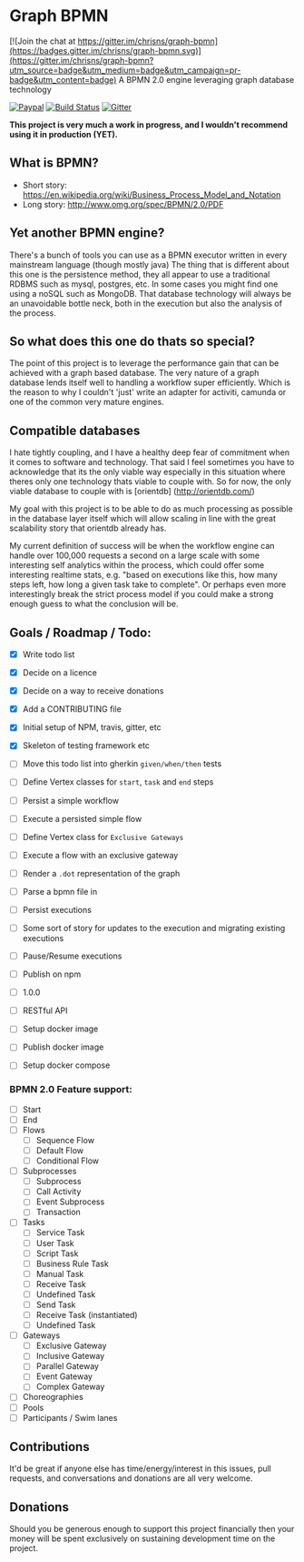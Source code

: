 # Graph BPMN

[![Join the chat at https://gitter.im/chrisns/graph-bpmn](https://badges.gitter.im/chrisns/graph-bpmn.svg)](https://gitter.im/chrisns/graph-bpmn?utm_source=badge&utm_medium=badge&utm_campaign=pr-badge&utm_content=badge)
A BPMN 2.0 engine leveraging graph database technology

[![Paypal](https://img.shields.io/badge/Paypal-Donate-ff69b4.png)](https://www.paypal.com/cgi-bin/webscr?cmd=_donations&business=chris%40cns%2eme%2euk&lc=GB&item_name=Chris%20Nesbitt%2dSmith&item_number=github%2ecom%2fchrisns%2fgraph%2dbpmn&no_note=0&currency_code=GBP&bn=PP%2dDonationsBF%3abtn_donateCC_LG%2egif%3aNonHostedGuest) [![Build Status](https://travis-ci.org/chrisns/graph-bpmn.svg?branch=master)](https://travis-ci.org/chrisns/graph-bpmn) [![Gitter](https://badges.gitter.im/chrisns/graph-bpmn.svg)](https://gitter.im/chrisns/graph-bpmn?utm_source=badge&utm_medium=badge&utm_campaign=pr-badge&utm_content=body_badge)


**This project is very much a work in progress, and I wouldn't recommend using it in production (YET).**

## What is BPMN?
* Short story: https://en.wikipedia.org/wiki/Business_Process_Model_and_Notation
* Long story: http://www.omg.org/spec/BPMN/2.0/PDF

## Yet another BPMN engine?
There's a bunch of tools you can use as a BPMN executor written in every mainstream language (though mostly java)
The thing that is different about this one is the persistence method, they all appear to use a traditional RDBMS such as mysql, postgres, etc. In some cases you might find one using a noSQL such as MongoDB.
That database technology will always be an unavoidable bottle neck, both in the execution but also the analysis of the process.

## So what does this one do thats so special?
The point of this project is to leverage the performance gain that can be achieved with a graph based database.
The very nature of a graph database lends itself well to handling a workflow super efficiently.
Which is the reason to why I couldn't 'just' write an adapter for activiti, camunda or one of the common very mature engines.

## Compatible databases
I hate tightly coupling, and I have a healthy deep fear of commitment when it comes to software and technology.
That said I feel sometimes you have to acknowledge that its the only viable way especially in this situation where theres only one technology thats viable to couple with.
So for now, the only viable database to couple with is [orientdb] (http://orientdb.com/)

My goal with this project is to be able to do as much processing as possible in the database layer itself which will allow scaling in line with the great scalability story that orientdb already has.

My current definition of success will be when the workflow engine can handle over 100,000 requests a second on a large scale with some interesting self analytics within the process, which could offer some interesting realtime stats, e.g. "based on executions like this, how many steps left, how long a given task take to complete". Or perhaps even more interestingly break the strict process model if you could make a strong enough guess to what the conclusion will be.

## Goals / Roadmap / Todo:

- [x] Write todo list
- [x] Decide on a licence
- [x] Decide on a way to receive donations
- [x] Add a CONTRIBUTING file
- [x] Initial setup of NPM, travis, gitter, etc
- [x] Skeleton of testing framework etc
- [ ] Move this todo list into gherkin `given/when/then` tests
- [ ] Define Vertex classes for `start`, `task` and `end` steps
- [ ] Persist a simple workflow
- [ ] Execute a persisted simple flow
- [ ] Define Vertex class for `Exclusive Gateways`
- [ ] Execute a flow with an exclusive gateway
- [ ] Render a `.dot` representation of the graph
- [ ] Parse a bpmn file in
- [ ] Persist executions
- [ ] Some sort of story for updates to the execution and migrating existing executions
- [ ] Pause/Resume executions
- [ ] Publish on npm
- [ ] 1.0.0
- [ ] RESTful API
- [ ] Setup docker image
- [ ] Publish docker image
- [ ] Setup docker compose


### BPMN 2.0 Feature support:

- [ ] Start
- [ ] End
- [ ] Flows
  - [ ] Sequence Flow
  - [ ] Default Flow
  - [ ] Conditional Flow
- [ ] Subprocesses
  - [ ] Subprocess
  - [ ] Call Activity
  - [ ] Event Subprocess
  - [ ] Transaction
- [ ] Tasks
  - [ ] Service Task
  - [ ] User Task
  - [ ] Script Task
  - [ ] Business Rule Task
  - [ ] Manual Task
  - [ ] Receive Task
  - [ ] Undefined Task
  - [ ] Send Task
  - [ ] Receive Task (instantiated)
  - [ ] Undefined Task
- [ ] Gateways
  - [ ] Exclusive Gateway
  - [ ] Inclusive Gateway
  - [ ] Parallel Gateway
  - [ ] Event Gateway
  - [ ] Complex Gateway
- [ ] Choreographies
- [ ] Pools
- [ ] Participants / Swim lanes

## Contributions
It'd be great if anyone else has time/energy/interest in this issues, pull requests, and conversations and donations are all very welcome.

## Donations
Should you be generous enough to support this project financially then your money will be spent exclusively on sustaining development time on the project.